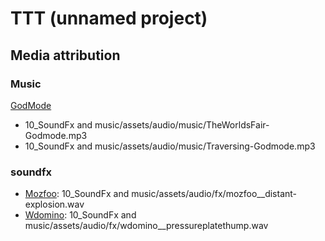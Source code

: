 # TTT (unnamed project)


## Media attribution

### Music
[GodMode](https://www.youtube.com/channel/UCD_grdLAvD4nqcqck2E-tuw)
- 10_SoundFx and music/assets/audio/music/TheWorldsFair-Godmode.mp3 
- 10_SoundFx and music/assets/audio/music/Traversing-Godmode.mp3
### soundfx
- [Mozfoo](https://freesound.org/people/Mozfoo/sounds/436871/): 10_SoundFx and music/assets/audio/fx/mozfoo__distant-explosion.wav
- [Wdomino](https://freesound.org/people/Wdomino/sounds/508579/): 10_SoundFx and music/assets/audio/fx/wdomino__pressureplatethump.wav 
